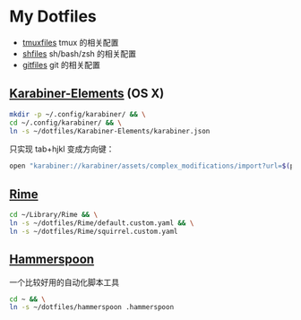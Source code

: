 # My Dotfiles

* [tmuxfiles](./tmuxfiles) tmux 的相关配置
* [shfiles](./shfiles) sh/bash/zsh 的相关配置
* [gitfiles](./gitfiles) git 的相关配置

## [Karabiner-Elements](https://github.com/tekezo/Karabiner-Elements) (OS X)

```bash
mkdir -p ~/.config/karabiner/ && \
cd ~/.config/karabiner/ && \
ln -s ~/dotfiles/Karabiner-Elements/karabiner.json
```

只实现 tab+hjkl 变成方向键：

```bash
open "karabiner://karabiner/assets/complex_modifications/import?url=$(python -c "import urllib; print urllib.quote(u'file://$HOME/dotfiles/Karabiner-Elements/tab_rule.json', safe='~()*\!.\'')")"
```

## [Rime](http://rime.im/)

```bash
cd ~/Library/Rime && \
ln -s ~/dotfiles/Rime/default.custom.yaml && \
ln -s ~/dotfiles/Rime/squirrel.custom.yaml
```

## [Hammerspoon](http://www.hammerspoon.org/)

一个比较好用的自动化脚本工具

```bash
cd ~ && \
ln -s ~/dotfiles/hammerspoon .hammerspoon
```
